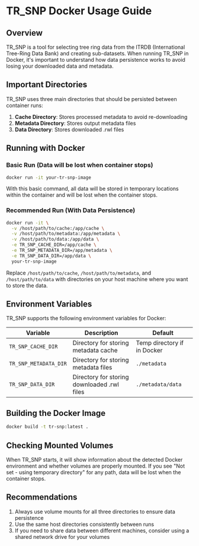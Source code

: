 # TR_SNP Docker Usage Guide

## Overview

TR_SNP is a tool for selecting tree ring data from the ITRDB (International Tree-Ring Data Bank) and creating sub-datasets. When running TR_SNP in Docker, it's important to understand how data persistence works to avoid losing your downloaded data and metadata.

## Important Directories

TR_SNP uses three main directories that should be persisted between container runs:

1. **Cache Directory**: Stores processed metadata to avoid re-downloading
2. **Metadata Directory**: Stores output metadata files
3. **Data Directory**: Stores downloaded .rwl files

## Running with Docker

### Basic Run (Data will be lost when container stops)

```bash
docker run -it your-tr-snp-image
```

With this basic command, all data will be stored in temporary locations within the container and will be lost when the container stops.

### Recommended Run (With Data Persistence)

```bash
docker run -it \
  -v /host/path/to/cache:/app/cache \
  -v /host/path/to/metadata:/app/metadata \
  -v /host/path/to/data:/app/data \
  -e TR_SNP_CACHE_DIR=/app/cache \
  -e TR_SNP_METADATA_DIR=/app/metadata \
  -e TR_SNP_DATA_DIR=/app/data \
  your-tr-snp-image
```

Replace `/host/path/to/cache`, `/host/path/to/metadata`, and `/host/path/to/data` with directories on your host machine where you want to store the data.

## Environment Variables

TR_SNP supports the following environment variables for Docker:

| Variable | Description | Default |
|----------|-------------|---------|
| `TR_SNP_CACHE_DIR` | Directory for storing metadata cache | Temp directory if in Docker |
| `TR_SNP_METADATA_DIR` | Directory for storing metadata files | `./metadata` |
| `TR_SNP_DATA_DIR` | Directory for storing downloaded .rwl files | `./metadata/data` |

## Building the Docker Image

```bash
docker build -t tr-snp:latest .
```

## Checking Mounted Volumes

When TR_SNP starts, it will show information about the detected Docker environment and whether volumes are properly mounted. If you see "Not set - using temporary directory" for any path, data will be lost when the container stops.

## Recommendations

1. Always use volume mounts for all three directories to ensure data persistence
2. Use the same host directories consistently between runs
3. If you need to share data between different machines, consider using a shared network drive for your volumes 